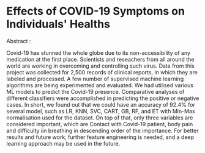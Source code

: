 # Effects of COVID-19 Symptoms on Individuals' Healths

Abstract : 

Covid-19 has stunned the whole globe due to its non-accessibility of any medication at the first place. Scientists and reseachers from all around the world are working in overcoming and controlling such virus. Data from this project was collected for 2,500 records of clinical reports, in which they are labeled and processed. A few number of supervised machine learning algorithms are being experimented and evaluated. We had utilised various ML models to predict the Covid-19 presence. Comparative analyses of different classifiers were accomplished in predicting the positive or negative cases. In short, we found out that we could have an accuracy of 92.4% for several model, such as LR, KNN, SVC, CART, GB, RF, and ET with Min-Max normalisation used for the dataset. On top of that, only three variables are considered important, which are Contact with Covid-19 patient, body pain and difficulty iin breathing in descending order of the importance. For better results and future work, further feature engineering is needed, and a deep learning approach may be used in the future.
